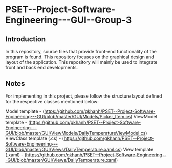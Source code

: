 # PSET--Project-Software-Engineering---GUI--Group-3

## Introduction

In this repository, source files that provide front-end functionality of the program is found.
This repository focuses on the graphical design and layout of the application. This repository
will mainly be used to integrate front and back end developments.

## Notes

For implementing in this project, please follow the structure layout defined for the respective classes mentioned below:

Model template - (https://github.com/gkhanh/PSET--Project-Software-Engineering---GUI/blob/master/GUI/Models/Picker_Item.cs)
ViewModel template - (https://github.com/gkhanh/PSET--Project-Software-Engineering---GUI/blob/master/GUI/ViewModels/DailyTemperatureViewModel.cs)
ViewClass template (.cs) - (https://github.com/gkhanh/PSET--Project-Software-Engineering---GUI/blob/master/GUI/Views/DailyTemperature.xaml.cs)
View template (.xaml) - (https://github.com/gkhanh/PSET--Project-Software-Engineering---GUI/blob/master/GUI/Views/DailyTemperature.xaml)

